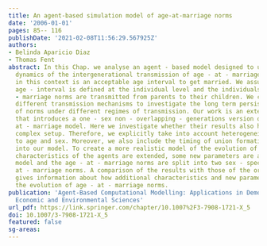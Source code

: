 ```yaml
---
title: An agent-based simulation model of age-at-marriage norms
date: '2006-01-01'
pages: 85-- 116
publishDate: '2021-02-08T11:56:29.567925Z'
authors:
- Belinda Aparicio Diaz
- Thomas Fent
abstract: In this Chap. we analyse an agent - based model designed to understand the
  dynamics of the intergenerational transmission of age - at - marriage norms. A norm
  in this context is an acceptable age interval to get married. We assume that this
  age - interval is defined at the individual level and the individuals’ age - at
  - marriage norms are transmitted from parents to their children. We compare four
  different transmission mechanisms to investigate the long term persistence or disappearance
  of norms under different regimes of transmission. Our work is an extension of [4]
  that introduces a one - sex non - overlapping - generations version of an age -
  at - marriage model. Here we investigate whether their results also hold in a more
  complex setup. Therefore, we explicitly take into account heterogeneity with respect
  to age and sex. Moreover, we also include the timing of union formation and fertility
  into our model. To create a more realistic model of the evolution of age norms the
  characteristics of the agents are extended, some new parameters are added to the
  model and the age - at - marriage norms are split into two sex - specific age -
  at - marriage norms. A comparison of the results with those of the original model
  gives information about how additional characteristics and new parameters can influence
  the evolution of age - at - marriage norms.
publication: 'Agent-Based Computational Modelling: Applications in Demography, Social,
  Economic and Environmental Sciences'
url_pdf: https://link.springer.com/chapter/10.1007%2F3-7908-1721-X_5
doi: 10.1007/3-7908-1721-X_5
featured: false
sg-areas:
---
```

